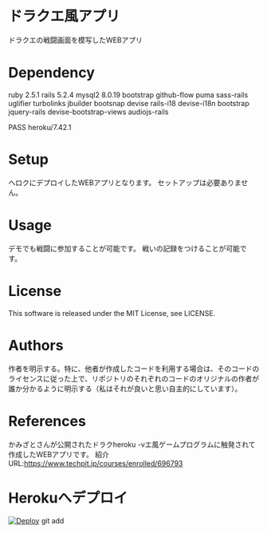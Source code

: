 # ドラクエ風アプリ
ドラクエの戦闘画面を模写したWEBアプリ

# Dependency
ruby 2.5.1
rails 5.2.4
mysql2 8.0.19
bootstrap
github-flow
puma
sass-rails
uglifier
turbolinks
jbuilder
bootsnap
devise
rails-i18
devise-i18n
bootstrap
jquery-rails
devise-bootstrap-views
audiojs-rails

PASS
 heroku/7.42.1

# Setup
ヘロクにデプロイしたWEBアプリとなります。
セットアップは必要ありません。

# Usage
デモでも戦闘に参加することが可能です。
戦いの記録をつけることが可能です。

# License
This software is released under the MIT License, see LICENSE.

# Authors
作者を明示する。特に、他者が作成したコードを利用する場合は、そのコードのライセンスに従った上で、リポジトリのそれぞれのコードのオリジナルの作者が誰か分かるように明示する（私はそれが良いと思い自主的にしています）。

# References
かみざとさんが公開されたドラクheroku -vエ風ゲームプログラムに触発されて
作成したWEBアプリです。
紹介URL:https://www.techpit.jp/courses/enrolled/696793

# Herokuへデプロイ
[![Deploy](https://www.herokucdn.com/deploy/button.svg)](https://heroku.com/deploy)
git add

